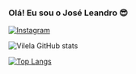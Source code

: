 

### Olá! Eu sou o José Leandro 😎

[![Instagram](https://img.shields.io/badge/Instagram-E4405F?style=for-the-badge&logo=instagram&logoColor=white)](https://www.instagram.com/vilelajlr/)

![Vilela GitHub stats](https://github-readme-stats.vercel.app/api?username=Vilelajlr&show_icons=true&theme=dracula)


[![Top Langs](https://github-readme-stats.vercel.app/api/top-langs/?username=anuraghazra)](https://github.com/anuraghazra/github-readme-stats)
